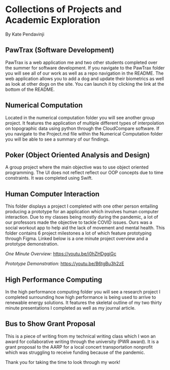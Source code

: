 # Collections of Projects and Academic Exploration
By Kate Pendavinji

## PawTrax (Software Development)
PawTrax is a web application me and two other students completed over the summer for software development. If you navigate to the PawTrax folder you will see all of our work as well as a repo navigation in the README. The web application allows you to add a dog and update their biometrics as well as look at other dogs on the site. You can launch it by clicking the link at the bottom of the README. 

## Numerical Computation
Located in the numerical computation folder you will see another group project. It features the application of multiple different types of interpolation on topographic data using python through the CloudCompare software. If you navigate to the Project.md file within the Numerical Computation folder you will be able to see a summary of our findings. 

## Poker (Object Oriented Analysis and Design)
A group project where the main objective was to use object oriented programming. The UI does not reflect reflect our OOP concepts due to time constraints. It was completed using Swift. 

## Human Computer Interaction
This folder displays a project I completed with one other person entailing producing a prototype for an application which involves human computer interaction. Due to my classes being mostly during the pandemic, a lot of our professors made the objective to tackle COVID issues. Ours was a social workout app to help aid the lack of movement and mental health. This folder contains 6 project milestones a lot of which feature prototyping through Figma. Linked below is a one minute project overview and a prototype demonstration. 

_One Minute Overview:_ https://youtu.be/i0hZHDggiGc

_Prototype Demonstration:_ https://youtu.be/B6tgBu3h2zE

## High Performance Computing
In the high performance computing folder you will see a research project I completed surrounding how high performance is being used to arrive to renewable energy solutions. It features the skeletal outline of my two thirty minute presentations I completed as well as my journal article. 

## Bus to Show Grant Proposal
This is a piece of writing from my technical writing class which I won an award for collaborative writing through the university (PWR award). It is a grant proposal to the AARP for a local concert transportation nonprofit which was struggling to receive funding because of the pandemic.  

Thank you for taking the time to look through my work!
